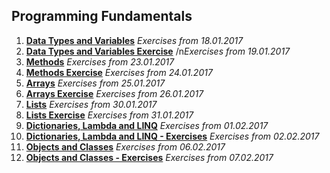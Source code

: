 <h2>Programming Fundamentals</h2>

1. <a href="https://github.com/Koceto/SoftUni/tree/master/Programming%20Fundamentals/Data%20Types%20and%20Variables"><b>Data Types and Variables</b></a>
    <i>Exercises from 18.01.2017</i>
2. <a href="https://github.com/Koceto/SoftUni/tree/master/Programming%20Fundamentals/Data%20Types%20and%20Variables%20-%20Exercise"><b>Data Types and Variables Exercise</b></a>
    /n<i>Exercises from 19.01.2017</i>
3. <a href="https://github.com/Koceto/SoftUni/tree/master/Programming%20Fundamentals/Methods"><b>Methods</b></a>
    <i>Exercises from 23.01.2017</i>
4. <a href="https://github.com/Koceto/SoftUni/tree/master/Programming%20Fundamentals/Methods%20-%20Exercise"><b>Methods Exercise</b></a>
    <i>Exercises from 24.01.2017</i>
5. <a href="https://github.com/Koceto/SoftUni/tree/master/Programming%20Fundamentals/Arrays"><b>Arrays</b></a>
    <i>Exercises from 25.01.2017</i>
6. <a href="https://github.com/Koceto/SoftUni/tree/master/Programming%20Fundamentals/Arrays%20-%20Exercise"><b>Arrays Exercise</b></a>
    <i>Exercises from 26.01.2017</i>
7. <a href="https://github.com/Koceto/SoftUni/tree/master/Programming%20Fundamentals/Lists"><b>Lists</b></a>
    <i>Exercises from 30.01.2017</i>
8. <a href="https://github.com/Koceto/SoftUni/tree/master/Programming%20Fundamentals/Lists%20-%20Exercise"><b>Lists Exercise</b></a>
    <i>Exercises from 31.01.2017</i>
9. <a href="https://github.com/Koceto/SoftUni/tree/master/Programming%20Fundamentals/Dictionaries%2C%20Lambda%20and%20LINQ"><b>Dictionaries, Lambda and LINQ</b></a>
    <i>Exercises from 01.02.2017</i>
10. <a href="https://github.com/Koceto/SoftUni/tree/master/Programming%20Fundamentals/Dictionaries%2C%20Lambda%20and%20LINQ%20-%20Exercise"><b>Dictionaries, Lambda and LINQ - Exercises</b></a>
    <i>Exercises from 02.02.2017</i>
9. <a href="https://github.com/Koceto/SoftUni/tree/master/Programming%20Fundamentals/Objects%20and%20Classes"><b>Objects and Classes</b></a>
    <i>Exercises from 06.02.2017</i>
10. <a href="https://github.com/Koceto/SoftUni/tree/master/Programming%20Fundamentals/Objects%20and%20Classes%20-%20Exercise"><b>Objects and Classes - Exercises</b></a>
    <i>Exercises from 07.02.2017</i>
